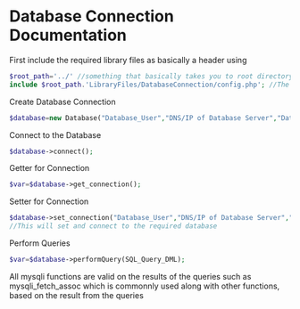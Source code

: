 

# Database Connection Documentation

First include the required library files as basically a header using 

```php
$root_path='../' //something that basically takes you to root directory using a series of '../'
include $root_path.'LibraryFiles/DatabaseConnection/config.php'; //The path may change depending on location of Library Files as a relative path to the current working file
```

Create Database Connection

```php
$database=new Database("Database_User","DNS/IP of Database Server","Database_User_Password","Database_Name"); //In our case the server name(DNS) is localhost
```

Connect to the Database

```php
$database->connect();
```

Getter for Connection

```php
$var=$database->get_connection();
```

Setter for Connection

```php
$database->set_connection("Database_User","DNS/IP of Database Server","Database_User_Password","Database_Name"); //In our case the server name(DNS) is localhost
//This will set and connect to the required database
```

Perform Queries

```php
$var=$database->performQuery(SQL_Query_DML);
```

All mysqli functions are valid on the results of the queries such as mysqli_fetch_assoc which is commonnly used along with other functions, based on the result from the queries
